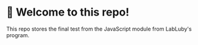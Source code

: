 # 👋 Welcome to this repo!
This repo stores the final test from the JavaScript module from LabLuby's program.

